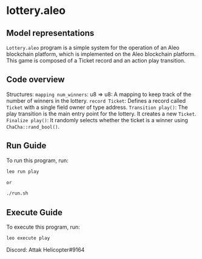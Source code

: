 # lottery.aleo

## Model representations
`Lottery.aleo` program is a simple system for the operation of an Aleo blockchain platform, which is implemented on the Aleo blockchain platform. 
This game is composed of a Ticket record and an action play transition. 

## Code overview
Structures:
`mapping num_winners`: u8 => u8: A mapping to keep track of the number of winners in the lottery.
`record Ticket`: Defines a record called `Ticket` with a single field owner of type address. 
`Transition play()`: The play transition is the main entry point for the lottery. It creates a new `Ticket`.
`Finalize play()`: It randomly selects whether the ticket is a winner using `ChaCha::rand_bool()`.

## Run Guide

To run this program, run:
```bash
leo run play

or 

./run.sh
```

## Execute Guide

To execute this program, run:
```bash
leo execute play
```

Discord: Attak Helicopter#9164
